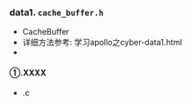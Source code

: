 ### data1. `cache_buffer.h`

- CacheBuffer
- 详细方法参考: 学习apollo之cyber-data1.html
- 

#### ①.XXXX

- .c

